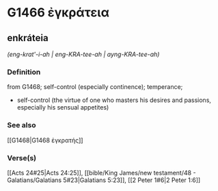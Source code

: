 # G1466 ἐγκράτεια

## enkráteia

_(eng-krat'-i-ah | eng-KRA-tee-ah | ayng-KRA-tee-ah)_

### Definition

from G1468; self-control (especially continence); temperance; 

- self-control (the virtue of one who masters his desires and passions, especially his sensual appetites)

### See also

[[G1468|G1468 ἐγκρατής]]

### Verse(s)

[[Acts 24#25|Acts 24:25]], [[bible/King James/new testament/48 - Galatians/Galatians 5#23|Galatians 5:23]], [[2 Peter 1#6|2 Peter 1:6]]